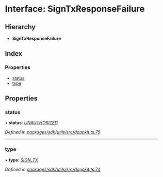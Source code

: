 # Interface: SignTxResponseFailure

## Hierarchy

* **SignTxResponseFailure**

## Index

### Properties

* [status](_packages_sdk_utils_src_dappkit_.signtxresponsefailure.md#status)
* [type](_packages_sdk_utils_src_dappkit_.signtxresponsefailure.md#type)

## Properties

###  status

• **status**: *[UNAUTHORIZED](../enums/_packages_sdk_utils_src_dappkit_.dappkitresponsestatus.md#unauthorized)*

*Defined in [packages/sdk/utils/src/dappkit.ts:75](https://github.com/medhak1/celo-monorepo/blob/master/packages/sdk/utils/src/dappkit.ts#L75)*

___

###  type

• **type**: *[SIGN_TX](../enums/_packages_sdk_utils_src_dappkit_.dappkitrequesttypes.md#sign_tx)*

*Defined in [packages/sdk/utils/src/dappkit.ts:74](https://github.com/medhak1/celo-monorepo/blob/master/packages/sdk/utils/src/dappkit.ts#L74)*
